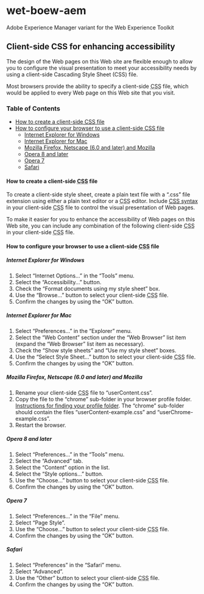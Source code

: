 wet-boew-aem
============

Adobe Experience Manager variant for the Web Experience Toolkit

## Client-side CSS for enhancing accessibility

The design of the Web pages on this Web site are flexible enough to allow you to configure the visual presentation to meet your accessibility needs by using a client-side Cascading Style Sheet (CSS) file.

Most browsers provide the ability to specify a client-side <abbr title="Cascading Style Sheet">CSS</abbr> file, which would be applied to every Web page on this Web site that you visit.

### Table of Contents

*   [How to create a client-side <abbr title="Cascading Style Sheet">CSS</abbr> file](#cn_ht-ccss)
*   [How to configure your browser to use a client-side <abbr title="Cascading Style Sheet">CSS</abbr> file](#cn_ht-cbtucss)
    *   [Internet Explorer for Windows](#cn_ie)
    *   [Internet Explorer for Mac](#cn_iem)
    *   [Mozilla Firefox, Netscape (6.0 and later) and Mozilla](#cn_ff)
    *   [Opera 8 and later](#cn_o8l)
    *   [Opera 7](#cn_o7)
    *   [Safari](#cn_s)

#### How to create a client-side <abbr title="Cascading Style Sheet">CSS</abbr> file

To create a client-side style sheet, create a plain text file with a “.css” file extension using either a plain text editor or a <abbr title="Cascading Style Sheet">CSS</abbr> editor. Include [<abbr title="Cascading Style Sheet">CSS</abbr> syntax](http://www.w3.org/Style/CSS/) in your client-side <abbr title="Cascading Style Sheet">CSS</abbr> file to control the visual presentation of Web pages.

To make it easier for you to enhance the accessibility of Web pages on this Web site, you can include any combination of the following client-side <abbr title="Cascading Style Sheet">CSS</abbr> in your client-side <abbr title="Cascading Style Sheet">CSS</abbr> file.

#### How to configure your browser to use a client-side <abbr title="Cascading Style Sheet">CSS</abbr> file

##### Internet Explorer for Windows

1.  Select “Internet Options…” in the “Tools” menu.
2.  Select the “Accessibility…” button.
3.  Check the “Format documents using my style sheet” box.
4.  Use the “Browse…” button to select your client-side <abbr title="Cascading Style Sheet">CSS</abbr> file.
5.  Confirm the changes by using the “OK” button.

##### Internet Explorer for Mac

1.  Select “Preferences…” in the “Explorer” menu.
2.  Select the “Web Content” section under the “Web Browser” list item (expand the “Web Browser” list item as necessary).
3.  Check the “Show style sheets” and “Use my style sheet” boxes.
4.  Use the “Select Style Sheet…” button to select your client-side <abbr title="Cascading Style Sheet">CSS</abbr> file.
5.  Confirm the changes by using the “OK” button.

##### Mozilla Firefox, Netscape (6.0 and later) and Mozilla

1.  Rename your client-side <abbr title="Cascading Style Sheet">CSS</abbr> file to “userContent.css”.
2.  Copy the file to the “chrome” sub-folder in your browser profile folder. [Instructions for finding your profile folder](https://support.mozilla.org/en-US/kb/profiles-where-firefox-stores-user-data). The “chrome” sub-folder should contain the files “userContent-example.css” and “userChrome-example.css”.
3.  Restart the browser.

##### Opera 8 and later

1.  Select “Preferences…” in the “Tools” menu.
2.  Select the “Advanced” tab.
3.  Select the “Content” option in the list.
4.  Select the “Style options…” button.
5.  Use the “Choose…” button to select your client-side <abbr title="Cascading Style Sheet">CSS</abbr> file.
6.  Confirm the changes by using the “OK” button.

##### Opera 7

1.  Select “Preferences…” in the “File” menu.
2.  Select “Page Style”.
3.  Use the “Choose…” button to select your client-side <abbr title="Cascading Style Sheet">CSS</abbr> file.
4.  Confirm the changes by using the “OK” button.

##### Safari

1.  Select “Preferences” in the “Safari” menu.
2.  Select “Advanced”.
3.  Use the “Other” button to select your client-side <abbr title="Cascading Style Sheet">CSS</abbr> file.
4.  Confirm the changes by using the “OK” button.
